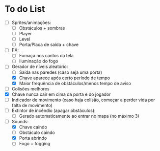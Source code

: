 # To do List
- [ ] Sprites/animações:
  - [ ] Obstáculos + sombras
  - [ ] Player
  - [ ] Level
  - [ ] Porta/Placa de saída + chave
- [ ] FX:
  - [ ] Fumaça nos cantos da tela
  - [ ] Iluminação do fogo
- [ ] Gerador de níveis aleatório:
  - [ ] Saída nas paredes (caso seja uma porta)
  - [x] Chave aparece após certo período de tempo
  - [x] Maior frequência de obstáculos/menos tempo de aviso
- [ ] Colisões melhores
- [x] Chave nunca cair em cima da porta e do jogador
- [ ] Indicador de movimento (caso haja colisão, começar a perder vida por falta de movimento)
- [ ] Extintor de incêndio (apagar obstáculos):
  - [ ] Gerado automaticamente ao entrar no mapa (no máximo 3)
- [ ] Sounds:
  - [x] Chave caindo
  - [ ] Obstáculo caindo
  - [x] Porta abrindo
  - [ ] Fogo + fogging
